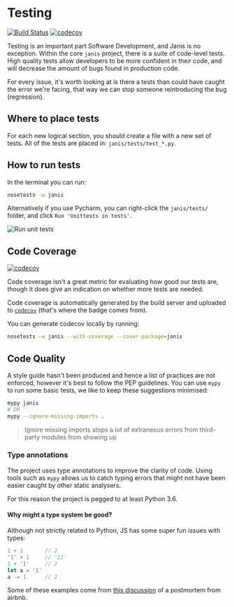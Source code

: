 # Testing

[![Build Status](https://travis-ci.org/PMCC-BioinformaticsCore/janis.svg?branch=master)](https://travis-ci.org/PMCC-BioinformaticsCore/janis) [![codecov](https://codecov.io/gh/PMCC-BioinformaticsCore/janis/branch/master/graph/badge.svg)](https://codecov.io/gh/PMCC-BioinformaticsCore/janis)


Testing is an important part Software Development, and Janis is no exception. Within the core `janis` project, there is a suite of code-level tests. High quality tests allow developers to be more confident in their code, and will decrease the amount of bugs found in production code.

For every issue, it's worth looking at is there a tests than could have caught the error we're facing, that way we can stop someone reintroducing the bug (regression).

## Where to place tests

For each new logical section, you should create a file with a new set of tests. All of the tests are placed in: `janis/tests/test_*.py`.

## How to run tests

In the terminal you can run:

```bash
nosetests -w janis
```

Alternatively if you use Pycharm, you can right-click the `janis/tests/` folder, and click `Run 'Unittests in tests'`.

![Run unit tests](resources/run-unit-tests)

## Code Coverage

[![codecov](https://codecov.io/gh/PMCC-BioinformaticsCore/janis/branch/master/graph/badge.svg)](https://codecov.io/gh/PMCC-BioinformaticsCore/janis)

Code coverage isn't a great metric for evaluating how good our tests are, though it does give an indication on whether more tests are needed.

Code coverage is automatically generated by the build server and uploaded to [`codecov`](https://codecov.io/gh/PMCC-BioinformaticsCore/janis) (that's where the badge comes from).

You can generate codecov locally by running:

```bash
nosetests -w janis --with-coverage --cover-package=janis
```


## Code Quality

A style guide hasn't been produced and hence a list of practices are not enforced, however it's best to follow the PEP guidelines. You can use `mypy` to run some basic tests, we like to keep these suggestions minimised:

```bash
mypy janis
# OR
mypy --ignore-missing-imports .
```
> Ignore missing imports stops a lot of extraneous errors from third-party modules from showing up

### Type annotations

The project uses type annotations to improve the clarity of code. Using tools such as `mypy` allows us to catch typing errors that might not have been easier caught by other static analysers.

For this reason the project is pegged to at least Python 3.6.


#### Why might a type system be good?

Although not strictly related to Python, JS has some super fun issues with types:

```javascript
1 + 1 		// 2
'1' + 1		// '11'
1 + '1'		// 2
let a = '1'
a -= 1		// 2
```

Some of these examples come from [this discussion](https://www.reddit.com/r/typescript/comments/aofcik/38_of_bugs_at_airbnb_could_have_been_prevented_by/eg80ox6?utm_source=share&utm_medium=web2x) of a postmortem from airbnb.